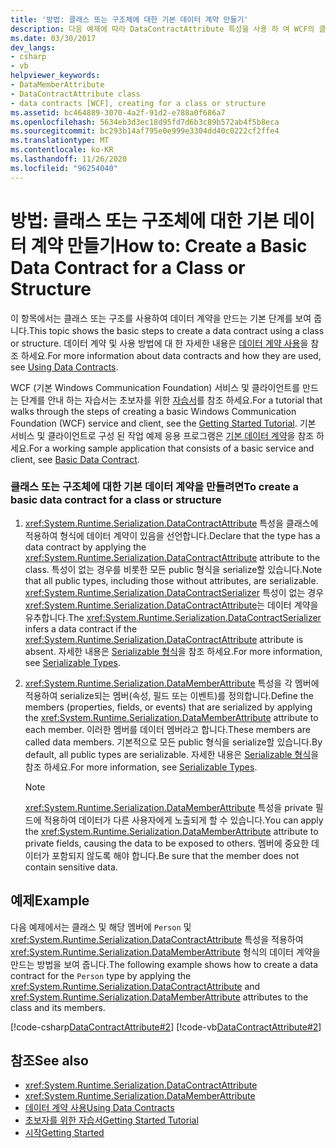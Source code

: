 ```yaml
---
title: '방법: 클래스 또는 구조체에 대한 기본 데이터 계약 만들기'
description: 다음 예제에 따라 DataContractAttribute 특성을 사용 하 여 WCF의 클래스 또는 구조체를 사용 하 여 데이터 계약을 만드는 방법을 알아봅니다.
ms.date: 03/30/2017
dev_langs:
- csharp
- vb
helpviewer_keywords:
- DataMemberAttribute
- DataContractAttribute class
- data contracts [WCF], creating for a class or structure
ms.assetid: bc464889-3070-4a2f-91d2-e788a0f686a7
ms.openlocfilehash: 5634eb3d3ec18d95fd7d6b3c89b572ab4f5b8eca
ms.sourcegitcommit: bc293b14af795e0e999e3304dd40c0222cf2ffe4
ms.translationtype: MT
ms.contentlocale: ko-KR
ms.lasthandoff: 11/26/2020
ms.locfileid: "96254040"
---
```

# <a name="how-to-create-a-basic-data-contract-for-a-class-or-structure"></a><span data-ttu-id="88949-103">방법: 클래스 또는 구조체에 대한 기본 데이터 계약 만들기</span><span class="sxs-lookup"><span data-stu-id="88949-103">How to: Create a Basic Data Contract for a Class or Structure</span></span>

<span data-ttu-id="88949-104">이 항목에서는 클래스 또는 구조를 사용하여 데이터 계약을 만드는 기본 단계를 보여 줍니다.</span><span class="sxs-lookup"><span data-stu-id="88949-104">This topic shows the basic steps to create a data contract using a class or structure.</span></span> <span data-ttu-id="88949-105">데이터 계약 및 사용 방법에 대 한 자세한 내용은 [데이터 계약 사용](using-data-contracts.md)을 참조 하세요.</span><span class="sxs-lookup"><span data-stu-id="88949-105">For more information about data contracts and how they are used, see [Using Data Contracts](using-data-contracts.md).</span></span>  
  
 <span data-ttu-id="88949-106">WCF (기본 Windows Communication Foundation) 서비스 및 클라이언트를 만드는 단계를 안내 하는 자습서는 초보자를 위한 [자습서](../getting-started-tutorial.md)를 참조 하세요.</span><span class="sxs-lookup"><span data-stu-id="88949-106">For a tutorial that walks through the steps of creating a basic Windows Communication Foundation (WCF) service and client, see the [Getting Started Tutorial](../getting-started-tutorial.md).</span></span> <span data-ttu-id="88949-107">기본 서비스 및 클라이언트로 구성 된 작업 예제 응용 프로그램은 [기본 데이터 계약](../samples/basic-data-contract.md)을 참조 하세요.</span><span class="sxs-lookup"><span data-stu-id="88949-107">For a working sample application that consists of a basic service and client, see [Basic Data Contract](../samples/basic-data-contract.md).</span></span>  
  
### <a name="to-create-a-basic-data-contract-for-a-class-or-structure"></a><span data-ttu-id="88949-108">클래스 또는 구조체에 대한 기본 데이터 계약을 만들려면</span><span class="sxs-lookup"><span data-stu-id="88949-108">To create a basic data contract for a class or structure</span></span>  
  
1. <span data-ttu-id="88949-109"><xref:System.Runtime.Serialization.DataContractAttribute> 특성을 클래스에 적용하여 형식에 데이터 계약이 있음을 선언합니다.</span><span class="sxs-lookup"><span data-stu-id="88949-109">Declare that the type has a data contract by applying the <xref:System.Runtime.Serialization.DataContractAttribute> attribute to the class.</span></span> <span data-ttu-id="88949-110">특성이 없는 경우를 비롯한 모든 public 형식을 serialize할 있습니다.</span><span class="sxs-lookup"><span data-stu-id="88949-110">Note that all public types, including those without attributes, are serializable.</span></span> <span data-ttu-id="88949-111"><xref:System.Runtime.Serialization.DataContractSerializer> 특성이 없는 경우 <xref:System.Runtime.Serialization.DataContractAttribute>는 데이터 계약을 유추합니다.</span><span class="sxs-lookup"><span data-stu-id="88949-111">The <xref:System.Runtime.Serialization.DataContractSerializer> infers a data contract if the <xref:System.Runtime.Serialization.DataContractAttribute> attribute is absent.</span></span> <span data-ttu-id="88949-112">자세한 내용은 [Serializable 형식](serializable-types.md)을 참조 하세요.</span><span class="sxs-lookup"><span data-stu-id="88949-112">For more information, see [Serializable Types](serializable-types.md).</span></span>  
  
2. <span data-ttu-id="88949-113"><xref:System.Runtime.Serialization.DataMemberAttribute> 특성을 각 멤버에 적용하여 serialize되는 멤버(속성, 필드 또는 이벤트)를 정의합니다.</span><span class="sxs-lookup"><span data-stu-id="88949-113">Define the members (properties, fields, or events) that are serialized by applying the <xref:System.Runtime.Serialization.DataMemberAttribute> attribute to each member.</span></span> <span data-ttu-id="88949-114">이러한 멤버를 데이터 멤버라고 합니다.</span><span class="sxs-lookup"><span data-stu-id="88949-114">These members are called data members.</span></span> <span data-ttu-id="88949-115">기본적으로 모든 public 형식을 serialize할 있습니다.</span><span class="sxs-lookup"><span data-stu-id="88949-115">By default, all public types are serializable.</span></span> <span data-ttu-id="88949-116">자세한 내용은 [Serializable 형식](serializable-types.md)을 참조 하세요.</span><span class="sxs-lookup"><span data-stu-id="88949-116">For more information, see [Serializable Types](serializable-types.md).</span></span>  
  
    > [!NOTE]
    > <span data-ttu-id="88949-117"><xref:System.Runtime.Serialization.DataMemberAttribute> 특성을 private 필드에 적용하여 데이터가 다른 사용자에게 노출되게 할 수 있습니다.</span><span class="sxs-lookup"><span data-stu-id="88949-117">You can apply the <xref:System.Runtime.Serialization.DataMemberAttribute> attribute to private fields, causing the data to be exposed to others.</span></span> <span data-ttu-id="88949-118">멤버에 중요한 데이터가 포함되지 않도록 해야 합니다.</span><span class="sxs-lookup"><span data-stu-id="88949-118">Be sure that the member does not contain sensitive data.</span></span>  
  
## <a name="example"></a><span data-ttu-id="88949-119">예제</span><span class="sxs-lookup"><span data-stu-id="88949-119">Example</span></span>  

 <span data-ttu-id="88949-120">다음 예제에서는 클래스 및 해당 멤버에 `Person` 및 <xref:System.Runtime.Serialization.DataContractAttribute> 특성을 적용하여 <xref:System.Runtime.Serialization.DataMemberAttribute> 형식의 데이터 계약을 만드는 방법을 보여 줍니다.</span><span class="sxs-lookup"><span data-stu-id="88949-120">The following example shows how to create a data contract for the `Person` type by applying the <xref:System.Runtime.Serialization.DataContractAttribute> and <xref:System.Runtime.Serialization.DataMemberAttribute> attributes to the class and its members.</span></span>  
  
 [!code-csharp[DataContractAttribute#2](../../../../samples/snippets/csharp/VS_Snippets_CFX/datacontractattribute/cs/overview.cs#2)]
 [!code-vb[DataContractAttribute#2](../../../../samples/snippets/visualbasic/VS_Snippets_CFX/datacontractattribute/vb/overview.vb#2)]  
  
## <a name="see-also"></a><span data-ttu-id="88949-121">참조</span><span class="sxs-lookup"><span data-stu-id="88949-121">See also</span></span>

- <xref:System.Runtime.Serialization.DataContractAttribute>
- <xref:System.Runtime.Serialization.DataMemberAttribute>
- [<span data-ttu-id="88949-122">데이터 계약 사용</span><span class="sxs-lookup"><span data-stu-id="88949-122">Using Data Contracts</span></span>](using-data-contracts.md)
- [<span data-ttu-id="88949-123">초보자를 위한 자습서</span><span class="sxs-lookup"><span data-stu-id="88949-123">Getting Started Tutorial</span></span>](../getting-started-tutorial.md)
- [<span data-ttu-id="88949-124">시작</span><span class="sxs-lookup"><span data-stu-id="88949-124">Getting Started</span></span>](../samples/getting-started-sample.md)
